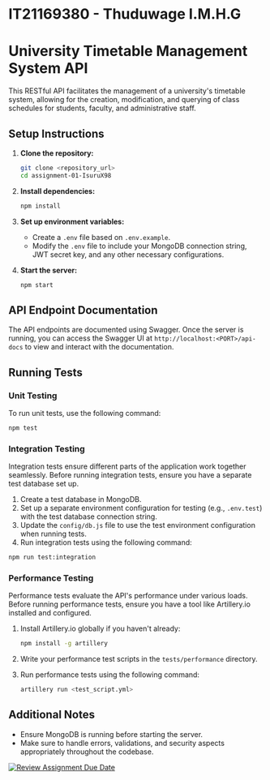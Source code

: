 # IT21169380 - Thuduwage I.M.H.G
# University Timetable Management System API

This RESTful API facilitates the management of a university's timetable system, allowing for the creation, modification, and querying of class schedules for students, faculty, and administrative staff.

## Setup Instructions

1. **Clone the repository:**

    ```bash
    git clone <repository_url>
    cd assignment-01-IsuruX98
    ```

2. **Install dependencies:**

    ```bash
    npm install
    ```

3. **Set up environment variables:**

    - Create a `.env` file based on `.env.example`.
    - Modify the `.env` file to include your MongoDB connection string, JWT secret key, and any other necessary configurations.

4. **Start the server:**

    ```bash
    npm start
    ```

## API Endpoint Documentation

The API endpoints are documented using Swagger. Once the server is running, you can access the Swagger UI at `http://localhost:<PORT>/api-docs` to view and interact with the documentation.

## Running Tests

### Unit Testing

To run unit tests, use the following command:

```bash
npm test
```

### Integration Testing

Integration tests ensure different parts of the application work together seamlessly. Before running integration tests, ensure you have a separate test database set up.

1. Create a test database in MongoDB.
2. Set up a separate environment configuration for testing (e.g., `.env.test`) with the test database connection string.
3. Update the `config/db.js` file to use the test environment configuration when running tests.
4. Run integration tests using the following command:

```bash
npm run test:integration
```

### Performance Testing

Performance tests evaluate the API's performance under various loads. Before running performance tests, ensure you have a tool like Artillery.io installed and configured.

1. Install Artillery.io globally if you haven't already:

    ```bash
    npm install -g artillery
    ```

2. Write your performance test scripts in the `tests/performance` directory.

3. Run performance tests using the following command:

    ```bash
    artillery run <test_script.yml>
    ```

## Additional Notes

- Ensure MongoDB is running before starting the server.
- Make sure to handle errors, validations, and security aspects appropriately throughout the codebase.


[![Review Assignment Due Date](https://classroom.github.com/assets/deadline-readme-button-24ddc0f5d75046c5622901739e7c5dd533143b0c8e959d652212380cedb1ea36.svg)](https://classroom.github.com/a/MhkFIDKy)
